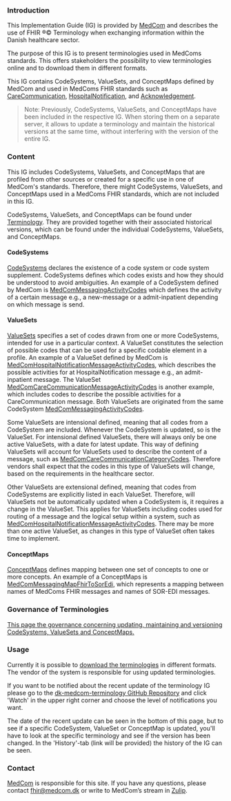 ### Introduction

This Implementation Guide (IG) is provided by [MedCom](https://www.medcom.dk/) and describes the use of FHIR ®© Terminology when exchanging information within the Danish healthcare sector.

The purpose of this IG is to present terminologies used in MedComs standards. This offers stakeholders the possibility to view terminologies online and to download them in different formats. 

This IG contains CodeSystems, ValueSets, and ConceptMaps defined by MedCom and used in MedComs FHIR standards such as [CareCommunication](http://medcomfhir.dk/ig/carecommunication/), [HospitalNotification](http://medcomfhir.dk/ig/hospitalnotification/), and [Acknowledgement](http://medcomfhir.dk/ig/acknowledgement/). 

> Note: Previously, CodeSystems, ValueSets, and ConceptMaps have been included in the respective IG. When storing them on a separate server, it allows to update a terminology and maintain the historical versions at the same time, without interfering with the version of the entire IG.

### Content
This IG includes CodeSystems, ValueSets, and ConceptMaps that are profiled from other sources or created for a specific use in one of MedCom's standards. Therefore, there might CodeSystems, ValueSets, and ConceptMaps used in a MedComs FHIR standards, which are not included in this IG. 

CodeSystems, ValueSets, and ConceptMaps can be found under [Terminology](https://medcomfhir.dk/ig/terminology/terminology.html). They are provided together with their associated historical versions, which can be found under the individual CodeSystems, ValueSets, and ConceptMaps. 

#### CodeSystems

[CodeSystems](https://hl7.org/fhir/codesystem.html) declares the existence of a code system or code system supplement. CodeSystems defines which codes exists and how they should be understood to avoid ambiguities. An example of a CodeSystem defined by MedCom is [MedComMessagingActivityCodes](https://medcomfhir.dk/ig/terminology/CodeSystem-medcom-messaging-activityCodes.html) which defines the activity of a certain message e.g., a new-message or a admit-inpatient depending on which message is send.

#### ValueSets

[ValueSets](https://www.hl7.org/fhir/valueset.html) specifies a set of codes drawn from one or more CodeSystems, intended for use in a particular context. A ValueSet constitutes the selection of possible codes that can be used for a specific codable element in a profile. An example of a ValueSet defined by MedCom is [MedComHospitalNotificationMessageActivityCodes](https://medcomfhir.dk/ig/terminology/ValueSet-medcom-hospitalNotification-messageActivities.html), which describes the possible activities for at HospitalNotification message e.g., an admit-inpatient message. The ValueSet [MedComCareCommunicationMessageActivityCodes](https://medcomfhir.dk/ig/terminology/ValueSet-medcom-careCommunication-messagingActivities.html) is another example, which includes codes to describe the possible activities for a CareCommunication message. Both ValueSets are originated from the same CodeSystem [MedComMessagingActivityCodes](https://medcomfhir.dk/ig/terminology/CodeSystem-medcom-messaging-activityCodes.html). 

Some ValueSets are intensional defined, meaning that all codes from a CodeSystem are included. Whenever the CodeSystem is updated, so is the ValueSet. For intensional defined ValueSets, there will always only be one active ValueSets, with a date for latest update. This way of defining ValueSets will account for ValueSets used to describe the content of a message, such as [MedComCareCommunicationCategoryCodes](https://medcomfhir.dk/ig/terminology/ValueSet-medcom-careCommunication-categories.html). Therefore vendors shall expect that the codes in this type of ValueSets will change, based on the requirements in the healthcare sector.

Other ValueSets are extensional defined, meaning that codes from CodeSystems are explicitly listed in each ValueSet. Therefore, will ValueSets not be automatically updated when a CodeSystem is, it requires a change in the ValueSet. This applies for ValueSets including codes used for routing of a message and the logical setup within a system, such as [MedComHospitalNotificationMessageActivityCodes](https://medcomfhir.dk/ig/terminology/ValueSet-medcom-hospitalNotification-messageActivities.html). There may be more than one active ValueSet, as changes in this type of ValueSet often takes time to implement. 

#### ConceptMaps

[ConceptMaps](https://www.hl7.org/fhir/conceptmap.html) defines mapping between one set of concepts to one or more concepts. 
An example of a ConceptMaps is [MedComMessagingMapFhirToSorEdi](https://medcomfhir.dk/ig/terminology/ConceptMap-medcom-messaging-mapFhirToSorEdi.html), which represents a mapping between names of MedComs FHIR messages and names of SOR-EDI messages. 

### Governance of Terminologies

[This page the governance concerning updating, maintaining and versioning CodeSystems, ValueSets and ConceptMaps.](https://medcomdk.github.io/MedCom-FHIR-Communication/#7-governance-for-medcom-fhir-terminology)

### Usage 

Currently it is possible to [download the terminologies](https://medcomfhir.dk/ig/terminology/downloads.html) in different formats. The vendor of the system is responsible for using updated terminologies. 

If you want to be notified about the recent update of the terminology IG please go to the [dk-medcom-terminology GitHub Repository](https://github.com/medcomdk/dk-medcom-terminology) and click 'Watch' in the upper right corner and choose the level of notifications you want. 

The date of the recent update can be seen in the bottom of this page, but to see if a specific CodeSystem, ValueSet or ConceptMap is updated, you'll have to look at the specific terminology and see if the version has been changed. In the 'History'-tab (link will be provided) the history of the IG can be seen. 

### Contact
[MedCom](https://www.medcom.dk/) is responsible for this site.
If you have any questions, please contact <fhir@medcom.dk> or write to MedCom’s stream in [Zulip](https://chat.fhir.org/#narrow/stream/315677-denmark.2Fmedcom.2FFHIRimplementationErfaGroup).

